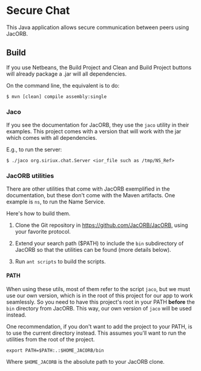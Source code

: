 # Secure Chat

This Java application allows secure communication between peers using JacORB.


## Build

If you use Netbeans, the Build Project and Clean and Build Project buttons will
already package a .jar will all dependencies.

On the command line, the equivalent is to do:

`$ mvn [clean] compile assembly:single`


### Jaco

If you see the documentation for JacORB, they use the `jaco` utility in their
examples. This project comes with a version that will work with the jar which
comes with all dependencies.

E.g., to run the server:

`$ ./jaco org.siriux.chat.Server <ior_file such as /tmp/NS_Ref>`


### JacORB utilities

There are other utilities that come with JacORB exemplified in the documentation,
but these don't come with the Maven artifacts. One example is `ns`, to run the
Name Service.

Here's how to build them.

1. Clone the Git repository in https://github.com/JacORB/JacORB, using your
   favorite protocol.

2. Extend your search path ($PATH) to include the `bin` subdirectory of JacORB
   so that the utilities can be found (more details below).

2. Run `ant scripts` to build the scripts.


#### PATH

When using these utils, most of them refer to the script `jaco`, but we must use
our own version, which is in the root of this project for our app to work
seamlessly. So you need to have this project's root in your PATH **before** the
`bin` directory from JacORB. This way, our own version of `jaco` will be used
instead.

One recommendation, if you don't want to add the project to your PATH, is to use
the current directory instead. This assumes you'll want to run the utilities
from the root of the project.

`export PATH=$PATH:.:$HOME_JACORB/bin`

Where `$HOME_JACORB` is the absolute path to your JacORB clone.
